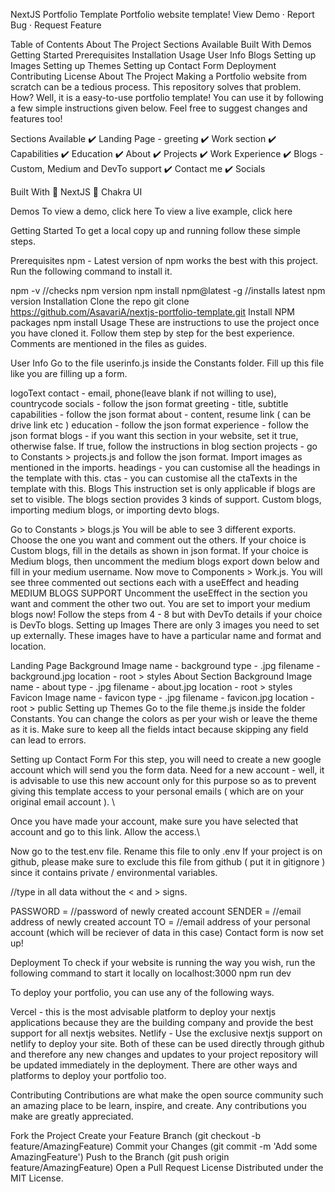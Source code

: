
NextJS Portfolio Template
Portfolio website template!
View Demo · Report Bug · Request Feature

Table of Contents
About The Project
Sections Available
Built With
Demos
Getting Started
Prerequisites
Installation
Usage
User Info
Blogs
Setting up Images
Setting up Themes
Setting up Contact Form
Deployment
Contributing
License
About The Project
Making a Portfolio website from scratch can be a tedious process. This repository solves that problem. How? Well, it is a easy-to-use portfolio template! You can use it by following a few simple instructions given below. Feel free to suggest changes and features too!

Sections Available
✔️ Landing Page - greeting
✔️ Work section
✔️ Capabilities
✔️ Education
✔️ About
✔️ Projects
✔️ Work Experience
✔️ Blogs - Custom, Medium and DevTo support
✔️ Contact me
✔️ Socials

Built With
🔧 NextJS
🔧 Chakra UI

Demos
To view a demo, click here
To view a live example, click here

Getting Started
To get a local copy up and running follow these simple steps.

Prerequisites
npm - Latest version of npm works the best with this project. Run the following command to install it.

npm -v //checks npm version
npm install npm@latest -g //installs latest npm version
Installation
Clone the repo
git clone https://github.com/AsavariA/nextjs-portfolio-template.git
Install NPM packages
npm install
Usage
These are instructions to use the project once you have cloned it. Follow them step by step for the best experience. Comments are mentioned in the files as guides.

User Info
Go to the file userinfo.js inside the Constants folder. Fill up this file like you are filling up a form.

logoText
contact - email, phone(leave blank if not willing to use), countrycode
socials - follow the json format
greeting - title, subtitle
capabilities - follow the json format
about - content, resume link ( can be drive link etc )
education - follow the json format
experience - follow the json format
blogs - if you want this section in your website, set it true, otherwise false. If true, follow the instructions in blog section
projects - go to Constants > projects.js and follow the json format. Import images as mentioned in the imports.
headings - you can customise all the headings in the template with this.
ctas - you can customise all the ctaTexts in the template with this.
Blogs
This instruction set is only applicable if blogs are set to visible. The blogs section provides 3 kinds of support. Custom blogs, importing medium blogs, or importing devto blogs.

Go to Constants > blogs.js
You will be able to see 3 different exports. Choose the one you want and comment out the others.
If your choice is Custom blogs, fill in the details as shown in json format.
If your choice is Medium blogs, then uncomment the medium blogs export down below and fill in your medium username.
Now move to Components > Work.js.
You will see three commented out sections each with a useEffect and heading MEDIUM BLOGS SUPPORT
Uncomment the useEffect in the section you want and comment the other two out.
You are set to import your medium blogs now!
Follow the steps from 4 - 8 but with DevTo details if your choice is DevTo blogs.
Setting up Images
There are only 3 images you need to set up externally. These images have to have a particular name and format and location.

Landing Page Background Image
name - background
type - .jpg
filename - background.jpg
location - root > styles
About Section Background Image
name - about
type - .jpg
filename - about.jpg
location - root > styles
Favicon Image
name - favicon
type - .jpg
filename - favicon.jpg
location - root > public
Setting up Themes
Go to the file theme.js inside the folder Constants. You can change the colors as per your wish or leave the theme as it is. Make sure to keep all the fields intact because skipping any field can lead to errors.

Setting up Contact Form
For this step, you will need to create a new google account which will send you the form data. Need for a new account - well, it is advisable to use this new account only for this purpose so as to prevent giving this template access to your personal emails ( which are on your original email account ). \

Once you have made your account, make sure you have selected that account and go to this link. Allow the access.\

Now go to the test.env file. Rename this file to only .env
If your project is on github, please make sure to exclude this file from github ( put it in gitignore ) since it contains private / environmental variables.

//type in all data without the < and > signs.

PASSWORD = <sender-mail-password> //password of newly created account
SENDER = <sender-mail> //email address of newly created account
TO = <reciever-mail> //email address of your personal account (which will be reciever of data in this case)
Contact form is now set up!

Deployment
To check if your website is running the way you wish, run the following command to start it locally on localhost:3000
npm run dev

To deploy your portfolio, you can use any of the following ways.

Vercel - this is the most advisable platform to deploy your nextjs applications because they are the building company and provide the best support for all nextjs websites.
Netlify - Use the exclusive nextjs support on netlify to deploy your site.
Both of these can be used directly through github and therefore any new changes and updates to your project repository will be updated immediately in the deployment. There are other ways and platforms to deploy your portfolio too.

Contributing
Contributions are what make the open source community such an amazing place to be learn, inspire, and create. Any contributions you make are greatly appreciated.

Fork the Project
Create your Feature Branch (git checkout -b feature/AmazingFeature)
Commit your Changes (git commit -m 'Add some AmazingFeature')
Push to the Branch (git push origin feature/AmazingFeature)
Open a Pull Request
License
Distributed under the MIT License.